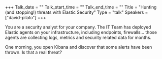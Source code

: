 +++
Talk_date = ""
Talk_start_time = ""
Talk_end_time = ""
Title = "Hunting (and stopping!) threats with Elastic Security"
Type = "talk"
Speakers = ["david-pilato"]
+++

You are a security analyst for your company. The IT Team has deployed Elastic agents on your infrastructure, including endpoints, firewalls...  those agents are collecting logs, metrics and security related data for months.

One morning, you open Kibana and discover that some alerts have been thrown. Is that a real threat?